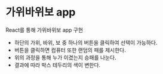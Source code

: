 # 가위바위보 app

React를 통해 가위바위보 app 구현

- 하단의 가위, 바위, 보 중 하나의 버튼을 클릭하여 선택이 가능하다.
- 버튼을 클릭하면 컴퓨터 또한 랜덤의 패를 제시한다.
- 위의 과정을 통해 누가 이겼는지 승패를 나눈다.
- 결과에 따라 박스 테두리의 색이 변한다.
